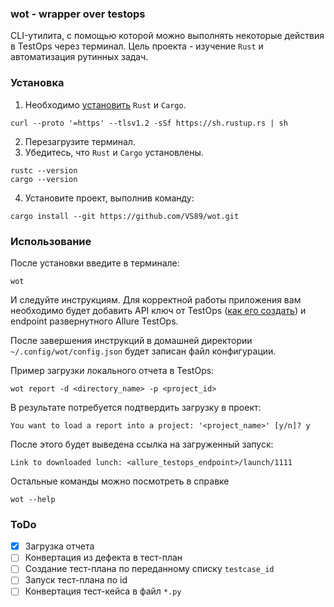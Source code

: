 ### wot - wrapper over testops

CLI-утилита, с помощью которой можно выполнять некоторые действия в TestOps через терминал.
Цель проекта - изучение `Rust` и автоматизация рутинных задач.

### Установка

1) Необходимо [установить](https://rustup.rs/) `Rust` и `Cargo`.

```shell
curl --proto '=https' --tlsv1.2 -sSf https://sh.rustup.rs | sh
```

2) Перезагрузите терминал.
3) Убедитесь, что `Rust` и `Cargo` установлены.

```shell
rustc --version
cargo --version
```

4) Установите проект, выполнив команду:

```shell
cargo install --git https://github.com/VS89/wot.git
```


### Использование

После установки введите в терминале:

```shell
wot
```

И следуйте инструкциям.
Для корректной работы приложения вам необходимо будет добавить API ключ от TestOps
([как его создать](https://qatools.ru/docs/overview/user-menu/)) и
endpoint развернутного Allure TestOps.

После завершения инструкций в домашней директории `~/.config/wot/config.json` будет записан файл конфигурации.


Пример загрузки локального отчета в TestOps:

```shell
wot report -d <directory_name> -p <project_id>
```

В результате потребуется подтвердить загрузку в проект:

```shell
You want to load a report into a project: '<project_name>' [y/n]? y
```

После этого будет выведена ссылка на загруженный запуск:

```shell
Link to downloaded lunch: <allure_testops_endpoint>/launch/1111
```

Остальные команды можно посмотреть в справке

```shell
wot --help
```

### ToDo

- [x] Загрузка отчета
- [ ] Конвертация из дефекта в тест-план
- [ ] Создание тест-плана по переданному списку `testcase_id`
- [ ] Запуск тест-плана по id
- [ ] Конвертация тест-кейса в файл `*.py`
